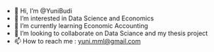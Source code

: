 - 👋 Hi, I’m @YuniBudi
- 👀 I’m interested in Data Science and Economics
- 🌱 I’m currently learning Economic Accounting
- 💞️ I’m looking to collaborate on Data Sciance and my thesis project
- 📫 How to reach me : yuni.mml@gmail.com

<!---
YuniBudi/YuniBudi is a ✨ special ✨ repository because its `README.md` (this file) appears on your GitHub profile.
You can click the Preview link to take a look at your changes.
--->
